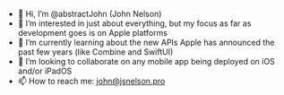 - 👋 Hi, I’m @abstractJohn (John Nelson)
- 👀 I’m interested in just about everything, but my focus as far as development goes is on Apple platforms
- 🌱 I’m currently learning about the new APIs Apple has announced the past few years (like Combine and SwiftUI)
- 💞️ I’m looking to collaborate on any mobile app being deployed on iOS and/or iPadOS
- 📫 How to reach me: john@jsnelson.pro

<!---
abstractJohn/abstractJohn is a ✨ special ✨ repository because its `README.md` (this file) appears on your GitHub profile.
You can click the Preview link to take a look at your changes.
--->
